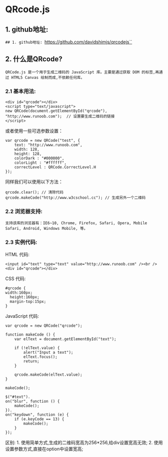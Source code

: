 # QRcode.js

## 1. github地址:
`## 1. github地址:
`https://github.com/davidshimjs/qrcodejs``

## 2. 什么是QRcode?
`QRCode.js 是一个用于生成二维码的 JavaScript 库。主要是通过获取 DOM 的标签,再通过 HTML5 Canvas 绘制而成,不依赖任何库。`

### 2.1 基本用法:
```
<div id="qrcode"></div>
<script type="text/javascript">
new QRCode(document.getElementById("qrcode"), "http://www.runoob.com");  // 设置要生成二维码的链接
</script>
```
或者使用一些可选参数设置：
```
var qrcode = new QRCode("test", {
    text: "http://www.runoob.com",
    width: 128,
    height: 128,
    colorDark : "#000000",
    colorLight : "#ffffff",
    correctLevel : QRCode.CorrectLevel.H
});
```
同样我们可以使用以下方法：
```
qrcode.clear(); // 清除代码
qrcode.makeCode("http://www.w3cschool.cc"); // 生成另外一个二维码
```
### 2.2 浏览器支持:
`支持该库的浏览器有：IE6~10, Chrome, Firefox, Safari, Opera, Mobile Safari, Android, Windows Mobile, 等。`

### 2.3 实例代码:
HTML 代码:
```
<input id="text" type="text" value="http://www.runoob.com" /><br />
<div id="qrcode"></div>
```
CSS 代码:
```
#qrcode {
width:160px;
  height:160px;
  margin-top:15px;
} 
```
JavaScript 代码:
```
var qrcode = new QRCode("qrcode");

function makeCode () {      
    var elText = document.getElementById("text");
    
    if (!elText.value) {
        alert("Input a text");
        elText.focus();
        return;
    }
    
    qrcode.makeCode(elText.value);
}

makeCode();

$("#text").
on("blur", function () {
    makeCode();
}).
on("keydown", function (e) {
    if (e.keyCode == 13) {
        makeCode();
    }
});
```

区别:
	1. 使用简单方式,生成的二维码宽高为256*256,给div设置宽高无效;
	2. 使用设置参数方式,直接在option中设置宽高;
